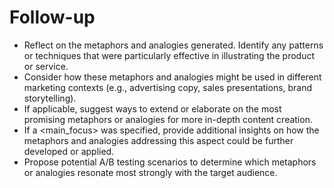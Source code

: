 # Follow-up

- Reflect on the metaphors and analogies generated. Identify any patterns or techniques that were particularly effective in illustrating the product or service.
- Consider how these metaphors and analogies might be used in different marketing contexts (e.g., advertising copy, sales presentations, brand storytelling).
- If applicable, suggest ways to extend or elaborate on the most promising metaphors or analogies for more in-depth content creation.
- If a <main_focus> was specified, provide additional insights on how the metaphors and analogies addressing this aspect could be further developed or applied.
- Propose potential A/B testing scenarios to determine which metaphors or analogies resonate most strongly with the target audience.
